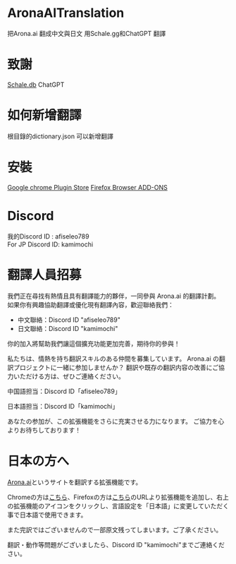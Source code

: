 # AronaAITranslation

把Arona.ai 翻成中文與日文
用Schale.gg和ChatGPT 翻譯

# 致謝

[Schale.db](https://schaledb.com/)
ChatGPT

# 如何新增翻譯

根目錄的dictionary.json 可以新增翻譯

# 安裝
[Google chrome Plugin Store](https://chromewebstore.google.com/detail/aronaai-translator/bdkmgaodjbbcjcbpnccbpgnhdjojknkb)
[Firefox Browser ADD-ONS](https://addons.mozilla.org/zh-TW/firefox/addon/arona-ai-translator/)


# Discord

我的Discord ID : afiseleo789  
For JP Discord ID: kamimochi

# 翻譯人員招募

我們正在尋找有熱情且具有翻譯能力的夥伴，一同參與 Arona.ai 的翻譯計劃。  
如果你有興趣協助翻譯或優化現有翻譯內容，歡迎聯絡我們：  
- 中文聯絡：Discord ID "afiseleo789"  
- 日文聯絡：Discord ID "kamimochi"

你的加入將幫助我們讓這個擴充功能更加完善，期待你的參與！

私たちは、情熱を持ち翻訳スキルのある仲間を募集しています。
Arona.ai の翻訳プロジェクトに一緒に参加しませんか？
翻訳や既存の翻訳内容の改善にご協力いただける方は、ぜひご連絡ください。

中国語担当：Discord ID「afiseleo789」

日本語担当：Discord ID「kamimochi」

あなたの参加が、この拡張機能をさらに充実させる力になります。
ご協力を心よりお待ちしております！
# 日本の方へ

[Arona.ai](https://arona.ai)というサイトを翻訳する拡張機能です。  

Chromeの方は[こちら](https://chromewebstore.google.com/detail/aronaai-translator中文化/bdkmgaodjbbcjcbpnccbpgnhdjojknkb)、Firefoxの方は[こちら](https://addons.mozilla.org/ja/firefox/addon/arona-ai-translator/)のURLより拡張機能を追加し、右上の拡張機能のアイコンをクリックし、言語設定を「日本語」に変更していただく事で日本語で使用できます。 

また完訳ではございませんので一部原文残ってしまいます。ご了承ください。

翻訳・動作等問題がございましたら、Discord ID "kamimochi"までご連絡ください。  
